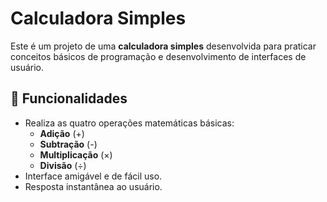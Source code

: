 # Calculadora Simples

Este é um projeto de uma **calculadora simples** desenvolvida para praticar conceitos básicos de programação e desenvolvimento de interfaces de usuário.

## 📝 Funcionalidades

- Realiza as quatro operações matemáticas básicas:
  - **Adição** (+)
  - **Subtração** (-)
  - **Multiplicação** (×)
  - **Divisão** (÷)
- Interface amigável e de fácil uso.
- Resposta instantânea ao usuário.
